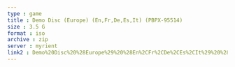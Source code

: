```yaml
---
type : game
title : Demo Disc (Europe) (En,Fr,De,Es,It) (PBPX-95514)
size : 3.5 G
format : iso
archive : zip
server : myrient
link2 : Demo%20Disc%20%28Europe%29%20%28En%2CFr%2CDe%2CEs%2CIt%29%20%28PBPX-95514%29
---
```

